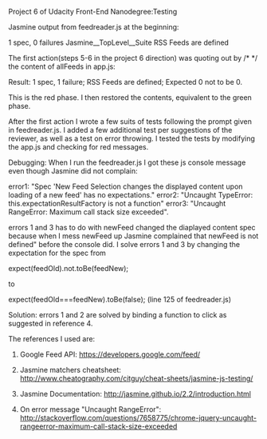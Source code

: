 Project 6 of Udacity Front-End Nanodegree:Testing

Jasmine output from feedreader.js at the beginning:

1 spec, 0 failures
Jasmine__TopLevel__Suite
RSS Feeds
are defined

The first action(steps 5-6 in the project 6 direction) was quoting out by /* */ the content of allFeeds in app.js:

Result:
1 spec, 1 failure;
RSS Feeds are defined;
Expected 0 not to be 0.

This is the red phase. I then restored the contents, equivalent to the green phase.

After the first action I wrote a few suits of tests following the prompt given in feedreader.js. I added a few
additional test per suggestions of the reviewer, as well as a test on error throwing. I tested the tests by modifying the app.js and checking for red messages.

Debugging: When I run the feedreader.js I got these js console message even though Jasmine did not complain:

error1: "Spec 'New Feed Selection changes the displayed content upon loading of a new feed' has no expectations."
error2: "Uncaught TypeError: this.expectationResultFactory is not a function"
error3: "Uncaught RangeError: Maximum call stack size exceeded".

errors 1 and 3 has to do with newFeed changed the diaplayed content spec because when I mess newFeed up Jasmine complained that newFeed is not defined" before the console did. I solve errors 1 and 3 by changing the expectation for the spec from

expect(feedOld).not.toBe(feedNew);

to

expect(feedOld===feedNew).toBe(false); (line 125 of feedreader.js)

Solution:
errors 1 and 2 are solved by binding a function to click as suggested in reference 4.

The references I used are:

1. Google Feed API: https://developers.google.com/feed/

2. Jasmine matchers cheatsheet: http://www.cheatography.com/citguy/cheat-sheets/jasmine-js-testing/

3. Jasmine Documentation: http://jasmine.github.io/2.2/introduction.html

4. On error message "Uncaught RangeError": http://stackoverflow.com/questions/7658775/chrome-jquery-uncaught-rangeerror-maximum-call-stack-size-exceeded